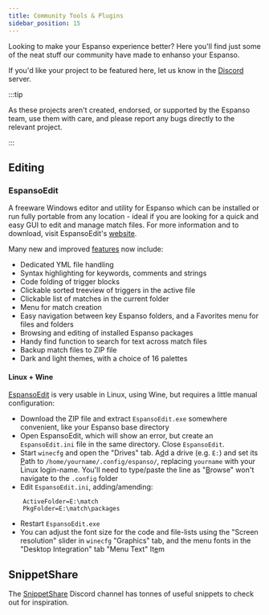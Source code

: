 ```yaml
---
title: Community Tools & Plugins
sidebar_position: 15
---
```


Looking to make your Espanso experience better? Here you'll find just some of the neat stuff our community have made to enhanso your Espanso.

If you'd like your project to be featured here, let us know in the [Discord](https://discord.gg/4QARseMS6k) server.

:::tip

As these projects aren't created, endorsed, or supported by the Espanso team, use them with care, and please report any bugs directly to the relevant project.

:::

## Editing

### EspansoEdit
A freeware Windows editor and utility for Espanso which can be installed or run fully portable from any location - ideal if you are looking for a quick and easy GUI to edit and manage match files. For more information and to download, visit EspansoEdit's [website](https://ee.qqv.com.au/).

Many new and improved [features](https://ee.qqv.com.au/usage/features/) now include:
- Dedicated YML file handling
- Syntax highlighting for keywords, comments and strings
- Code folding of trigger blocks
- Clickable sorted treeview of triggers in the active file
- Clickable list of matches in the current folder
- Menu for match creation
- Easy navigation between key Espanso folders, and a Favorites menu for files and folders
- Browsing and editing of installed Espanso packages
- Handy find function to search for text across match files
- Backup match files to ZIP file
- Dark and light themes, with a choice of 16 palettes

#### Linux + Wine
[EspansoEdit](https://ee.qqv.com.au/usage/agnostic/#wine-on-linux) is very usable in Linux, using Wine, but requires a little manual configuration:

- Download the ZIP file and extract `EspansoEdit.exe` somewhere convenient, like your Espanso base directory
- Open EspansoEdit, which will show an error, but create an `EspansoEdit.ini` file in the same directory. Close `EspansoEdit`.
- Start `winecfg` and open the "Drives" tab. A<u>d</u>d a drive (e.g. `E:`) and set its <u>P</u>ath to `/home/yourname/.config/espanso/`, replacing `yourname` with your Linux login-name. You'll need to type/paste the line as "<u>B</u>rowse" won't navigate to the `.config` folder
- Edit `EspansoEdit.ini`, adding/amending:
```
    ActiveFolder=E:\match
    PkgFolder=E:\match\packages
```
- Restart `EspansoEdit.exe`
- You can adjust the font size for the code and file-lists using the "Screen resolution" slider in `winecfg` "Graphics" tab, and the menu fonts in the "Desktop Integration" tab "Menu Text" It<u>e</u>m


## SnippetShare
The [SnippetShare](https://discord.com/channels/884163483409731584/1013914627886817372) Discord channel has tonnes of useful snippets to check out for inspiration.